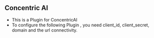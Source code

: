 ## Concentric AI
- This is a Plugin for ConcentricAI 
- To configure the following Plugin , you need client_id, client_secret, domain and the url connectivity.
